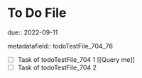 # To Do File

due:: 2022-09-11

metadatafield:: todoTestFile_704\_76

- [ ] Task of todoTestFile_704 1 [[Query me]]
- [ ] Task of todoTestFile_704 2
